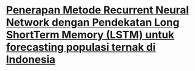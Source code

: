 # <a href="https://marufiskandar.my.id/" target="_blank">Penerapan Metode Recurrent Neural Network dengan Pendekatan Long ShortTerm Memory (LSTM) untuk forecasting populasi ternak di Indonesia</a>
